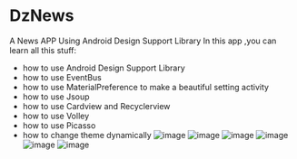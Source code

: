 # DzNews
A News APP Using Android Design Support Library
In this app ,you can learn all this stuff:
  +   how to use Android Design Support Library
  +   how to use EventBus
  +   how to use MaterialPreference to make a beautiful setting activity
  +   how to use Jsoup
  +   how to use Cardview  and Recyclerview 
  +   how to use Volley
  +   how to use Picasso
  +   how to change theme dynamically
 ![image](https://github.com/aCoder2013/DzNews/blob/master/screenshot/Screenshot_2015-07-25-08-20-43.png)
![image](https://github.com/aCoder2013/DzNews/blob/master/screenshot/Screenshot_2015-07-25-08-20-50.png)
![image](https://github.com/aCoder2013/DzNews/blob/master/screenshot/Screenshot_2015-07-25-08-20-58.png)
![image](https://github.com/aCoder2013/DzNews/blob/master/screenshot/20150725081511.png)
![image](https://github.com/aCoder2013/DzNews/blob/master/screenshot/Screenshot_2015-07-25-08-20-43.png)
![image](https://github.com/aCoder2013/DzNews/blob/master/screenshot/20150725081542.png)


